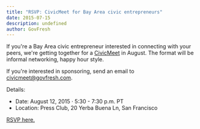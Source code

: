 ```yaml
---
title: "RSVP: CivicMeet for Bay Area civic entrepreneurs"
date: 2015-07-15
description: undefined
author: GovFresh
---
```




If you're a Bay Area civic entrepreneur interested in connecting with your peers, we're getting together for a <a href="http://civicmeet.com">CivicMeet</a> in August. The format will be informal networking, happy hour style.

If you're interested in sponsoring, send an email to <a href="mailto:civicmeet@govfresh.com">civicmeet@govfresh.com</a>.

Details:
<ul>
	<li>Date: August 12, 2015 · 5:30 - 7:30 p.m. PT</li>
	<li>Location: Press Club, 20 Yerba Buena Ln, San Francisco</li>
</ul>
<a href="http://civicmeet.com/">RSVP here.</a>

